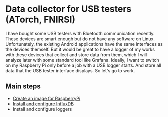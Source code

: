 # Data collector for USB testers (ATorch, FNIRSI)
I have bought some USB testers with Bluetooth communication recently. These devices are smart enough but do not have any software on Linux. Unfortunately, the existing Android applications have the same interfaces as the devices themself. But it would be great to have a logger of my works with these devices that collect and store data from them, which I will analyze later with some standard tool like Grafana. Ideally, I want to switch on my Raspberry Pi only before a job with a USB logger starts. And store all data that the USB tester interface displays.
So let's go to work.
## Main steps
* [Create an image for RaspberryPi](doc/rpi.md)
* [Install and configure InfluxDB](doc/influxdb.md)
* Install and configure loggers